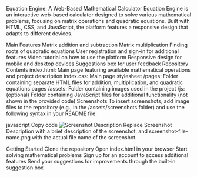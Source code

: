 Equation Engine: A Web-Based Mathematical Calculator
Equation Engine is an interactive web-based calculator designed to solve various mathematical problems, focusing on matrix operations and quadratic equations. Built with HTML, CSS, and JavaScript, the platform features a responsive design that adapts to different devices.

Main Features
Matrix addition and subtraction
Matrix multiplication
Finding roots of quadratic equations
User registration and sign-in for additional features
Video tutorial on how to use the platform
Responsive design for mobile and desktop devices
Suggestions box for user feedback
Repository Contents
index.html: Main page featuring available mathematical operations and project description
index.css: Main page stylesheet
/pages: Folder containing separate HTML files for addition, multiplication, and quadratic equations pages
/assets: Folder containing images used in the project
/js: (optional) Folder containing JavaScript files for additional functionality (not shown in the provided code)
Screenshots
To insert screenshots, add image files to the repository (e.g., in the /assets/screenshots folder) and use the following syntax in your README file:

javascript
Copy code
![Screenshot Description](/assets/screenshots/screenshot-file-name.png)
Replace Screenshot Description with a brief description of the screenshot, and screenshot-file-name.png with the actual file name of the screenshot.

Getting Started
Clone the repository
Open index.html in your browser
Start solving mathematical problems
Sign up for an account to access additional features
Send your suggestions for improvements through the built-in suggestion box
